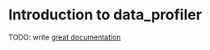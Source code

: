 # Introduction to data_profiler

TODO: write [great documentation](http://jacobian.org/writing/great-documentation/what-to-write/)

